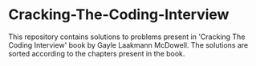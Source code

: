 # Cracking-The-Coding-Interview

This repository contains solutions to problems present in 'Cracking The Coding Interview' book by Gayle Laakmann McDowell.
The solutions are sorted according to the chapters present in the book. 
